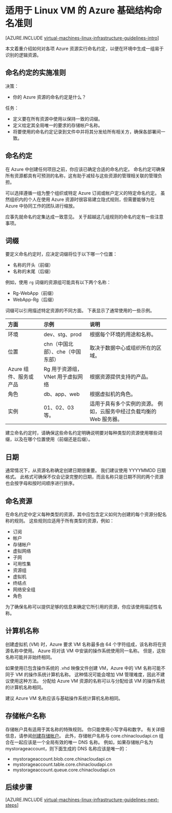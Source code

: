 <properties
    pageTitle="Azure 基础结构命名准则 - Linux | Azure"
    description="了解在 Azure 基础结构服务中进行命名的关键设计和实施准则。"
    documentationcenter=""
    services="virtual-machines-linux"
    author="iainfoulds"
    manager="timlt"
    editor=""
    tags="azure-resource-manager"
    translationtype="Human Translation" />
<tags
    ms.assetid="18ee4fb1-8297-49a1-8d3f-097880be67c7"
    ms.service="virtual-machines-linux"
    ms.workload="infrastructure-services"
    ms.tgt_pltfrm="vm-linux"
    ms.devlang="na"
    ms.topic="article"
    ms.date="03/17/2017"
    wacn.date="04/24/2017"
    ms.author="iainfou"
    ms.custom="H1Hack27Feb2017"
    ms.sourcegitcommit="a114d832e9c5320e9a109c9020fcaa2f2fdd43a9"
    ms.openlocfilehash="6077e86f3461333b5768e82408a0a9551d17d17f"
    ms.lasthandoff="04/14/2017" />

# <a name="azure-infrastructure-naming-guidelines-for-linux-vms"></a>适用于 Linux VM 的 Azure 基础结构命名准则 

[AZURE.INCLUDE [virtual-machines-linux-infrastructure-guidelines-intro](../../includes/virtual-machines-linux-infrastructure-guidelines-intro.md)]

本文着重介绍如何对各项 Azure 资源实行命名约定，以便在环境中生成一组易于识别的逻辑资源。

## <a name="implementation-guidelines-for-naming-conventions"></a>命名约定的实施准则
决策：

* 你的 Azure 资源的命名约定是什么？

任务：

* 定义要在所有资源中使用以保持一致的词缀。
* 定义给定其全局唯一的要求的存储帐户名称。
* 将要使用的命名约定记录到文件中并将其分发给所有相关方，确保各部署间一致。

## <a name="naming-conventions"></a>命名约定
在 Azure 中创建任何项目之前，你应该已确定合适的命名约定。 命名约定可确保所有资源都具有可预测的名称，这有助于减轻与这些资源的管理相关联的管理负担。

可以选择遵循一组为整个组织或特定 Azure 订阅或帐户定义的特定命名约定。 虽然组织内的个人在使用 Azure 资源时很容易建立隐式规则，但需要能够为在 Azure 中协同工作的团队进行缩放。

应事先就命名约定集达成一致意见。 关于超越这几组规则的命名约定有一些注意事项。

## <a name="affixes"></a>词缀
要定义命名约定时，应决定词缀将位于以下哪一个位置：

* 名称的开头（前缀）
* 名称的末尾（后缀）

例如，使用 `rg` 词缀的资源组可能具有以下两个名称：

* Rg-WebApp（前缀）
* WebApp-Rg（后缀）

词缀可以引用描述特定资源的不同方面。 下表显示了通常使用的一些示例。

| 方面 | 示例 | 说明 |
|:--- |:--- |:--- |
| 环境 |dev、stg、prod |根据每个环境的用途和名称。 |
| 位置 | chn（中国北部）、che（中国东部） | 取决于数据中心或组织所在的区域。 |
| Azure 组件、服务或产品 |Rg 用于资源组，VNet 用于虚拟网络 |根据资源提供支持的产品。 |
| 角色 |db、app、web |根据虚拟机的角色。 |
| 实例 |01、02、03 等。 |适用于具有多个实例的资源。 例如，云服务中经过负载均衡的 Web 服务器。 |

建立命名约定时，请确保这些命名约定明确说明要对每种类型的资源使用哪些词缀，以及在哪个位置使用（前缀还是后缀）。

## <a name="dates"></a>日期
通常情况下，从资源名称确定创建日期很重要。 我们建议使用 YYYYMMDD 日期格式。 此格式可确保不仅会记录完整的日期，而且名称只是日期不同的两个资源也会按字母和按时间顺序进行排序。

## <a name="naming-resources"></a>命名资源
在命名约定中定义每种类型的资源，其中应包含定义如何为创建的每个资源分配名称的规则。 这些规则应适用于所有类型的资源，例如：

* 订阅
* 帐户
* 存储帐户
* 虚拟网络
* 子网
* 可用性集
* 资源组
* 虚拟机
* 终结点
* 网络安全组
* 角色

为了确保名称可以提供足够的信息来确定它所引用的资源，你应该使用描述性名称。

## <a name="computer-names"></a>计算机名称
创建虚拟机 (VM) 时，Azure 要求 VM 名称最多由 64 个字符组成，该名称将在资源名称中使用。 Azure 将对该 VM 中安装的操作系统使用同一名称。 但是，这些名称可能并非始终相同。

如果使用已包含操作系统的 .vhd 映像文件创建 VM，Azure 中的 VM 名称可能不同于 VM 的操作系统计算机名称。 这种情况可能会增加 VM 管理难度，因此不建议使用这种方法。 分配给 Azure VM 资源的名称可以与分配给该 VM 的操作系统的计算机名称相同。

建议 Azure VM 名称应该与基础操作系统计算机名称相同。

## <a name="storage-account-names"></a>存储帐户名称
存储帐户具有适用于其名称的特殊规则。 你只能使用小写字母和数字。 有关详细信息，请参阅[创建存储帐户](/documentation/articles/storage-create-storage-account/#create-a-storage-account)。 此外，存储帐户名称与 core.chinacloudapi.cn 组合在一起应该是一个全局有效的唯一 DNS 名称。 例如，如果存储帐户名为 mystorageaccount，则下面生成的 DNS 名称应该是唯一的：

* mystorageaccount.blob.core.chinacloudapi.cn
* mystorageaccount.table.core.chinacloudapi.cn
* mystorageaccount.queue.core.chinacloudapi.cn

## <a name="next-steps"></a> 后续步骤
[AZURE.INCLUDE [virtual-machines-linux-infrastructure-guidelines-next-steps](../../includes/virtual-machines-linux-infrastructure-guidelines-next-steps.md)]
<!--Update_Description: wording update-->